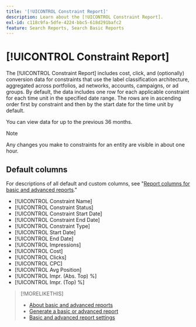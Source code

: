 ```yaml
---
title: '[!UICONTROL Constraint Report]'
description: Learn about the [!UICONTROL Constraint Report].
exl-id: c118c9fa-5dfe-4224-bbc5-618d291bafc2
feature: Search Reports, Search Basic Reports
---
```

# [!UICONTROL Constraint Report]

The [!UICONTROL Constraint Report] includes cost, click, and (optionally) conversion data for constraints that use the label classification architecture, aggregated across portfolios, ad networks, accounts, campaigns, or ad groups. By default, the data includes one row for each applicable constraint for each time unit in the specified date range. The rows are in ascending order first by constraint and then by the start date for the time unit by default.

You can view data for up to the previous 36 months.

>[!NOTE]
>
>Any changes you make to constraints for an entity are visible in about one hour.

## Default columns

For descriptions of all default and custom columns, see "[Report columns for basic and advanced reports](basic-advanced-report-columns.md)."

* [!UICONTROL Constraint Name]
* [!UICONTROL Constraint Status]
* [!UICONTROL Constraint Start Date]
* [!UICONTROL Constraint End Date]
* [!UICONTROL Constraint Type]
* [!UICONTROL Start Date]
* [!UICONTROL End Date]
* [!UICONTROL Impressions]
* [!UICONTROL Cost]
* [!UICONTROL Clicks]
* [!UICONTROL CPC]
* [!UICONTROL Avg Position]
* [!UICONTROL Impr. (Abs. Top) %]
* [!UICONTROL Impr. (Top) %]

>[!MORELIKETHIS]
>
>* [About basic and advanced reports](basic-advanced-report-about.md)
>* [Generate a basic or advanced report](basic-advanced-report-generate.md)
>* [Basic and advanced report settings](basic-advanced-report-settings.md)
